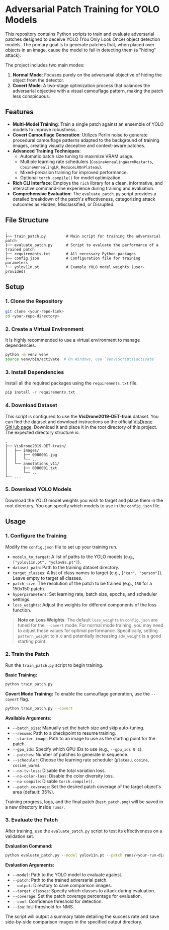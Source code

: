 # Adversarial Patch Training for YOLO Models

This repository contains Python scripts to train and evaluate adversarial patches designed to deceive YOLO (You Only Look Once) object detection models. The primary goal is to generate patches that, when placed over objects in an image, cause the model to fail in detecting them (a "hiding" attack).

The project includes two main modes:
1.  **Normal Mode**: Focuses purely on the adversarial objective of hiding the object from the detector.
2.  **Covert Mode**: A two-stage optimization process that balances the adversarial objective with a visual camouflage pattern, making the patch less conspicuous.

## Features

-   **Multi-Model Training**: Train a single patch against an ensemble of YOLO models to improve robustness.
-   **Covert Camouflage Generation**: Utilizes Perlin noise to generate procedural camouflage patterns adapted to the background of training images, creating visually deceptive and context-aware patches.
-   **Advanced Training Techniques**:
    -   Automatic batch size tuning to maximize VRAM usage.
    -   Multiple learning rate schedulers (`CosineAnnealingWarmRestarts`, `CosineAnnealingLR`, `ReduceLROnPlateau`).
    -   Mixed-precision training for improved performance.
    -   Optional `torch.compile()` for model optimization.
-   **Rich CLI Interface**: Employs the `rich` library for a clean, informative, and interactive command-line experience during training and evaluation.
-   **Comprehensive Evaluation**: The `evaluate_patch.py` script provides a detailed breakdown of the patch's effectiveness, categorizing attack outcomes as Hidden, Misclassified, or Disrupted.

## File Structure

```
.
├── train_patch.py         # Main script for training the adversarial patch
├── evaluate_patch.py      # Script to evaluate the performance of a trained patch
├── requirements.txt       # All necessary Python packages
├── config.json            # Configuration file for training parameters
└── yolov11n.pt            # Example YOLO model weights (user-provided)
```

## Setup

### 1. Clone the Repository

```bash
git clone <your-repo-link>
cd <your-repo-directory>
```

### 2. Create a Virtual Environment

It is highly recommended to use a virtual environment to manage dependencies.

```bash
python -m venv venv
source venv/bin/activate  # On Windows, use `venv\Scripts\activate`
```

### 3. Install Dependencies

Install all the required packages using the `requirements.txt` file.

```bash
pip install -r requirements.txt
```

### 4. Download Dataset

This script is configured to use the **VisDrone2019-DET-train** dataset. You can find the dataset and download instructions on the official [VisDrone GitHub page](https://github.com/VisDrone/VisDrone-Dataset). Download it and place it in the root directory of this project. The expected directory structure is:

```
.
├── VisDrone2019-DET-train/
│   ├── images/
│   │   ├── 0000001.jpg
│   │   └── ...
│   └── annotations_v11/
│       ├── 0000001.txt
│       └── ...
└── ...
```

### 5. Download YOLO Models

Download the YOLO model weights you wish to target and place them in the root directory. You can specify which models to use in the `config.json` file.

## Usage

### 1. Configure the Training

Modify the `config.json` file to set up your training run.

-   `models_to_target`: A list of paths to the YOLO models (e.g., `["yolov11n.pt", "yolov8s.pt"]`).
-   `dataset_path`: Path to the training dataset directory.
-   `target_classes`: A list of class names to target (e.g., `["car", "person"]`). Leave empty to target all classes.
-   `patch_size`: The resolution of the patch to be trained (e.g., `150` for a 150x150 patch).
-   `hyperparameters`: Set learning rate, batch size, epochs, and scheduler settings.
-   `loss_weights`: Adjust the weights for different components of the loss function.

> **Note on Loss Weights**: The default `loss_weights` in `config.json` are tuned for the `--covert` mode. For normal mode training, you may need to adjust these values for optimal performance. Specifically, setting `pattern_weight` to `0.0` and potentially increasing `adv_weight` is a good starting point.

### 2. Train the Patch

Run the `train_patch.py` script to begin training.

**Basic Training:**
```bash
python train_patch.py
```

**Covert Mode Training:**
To enable the camouflage generation, use the `--covert` flag.
```bash
python train_patch.py --covert
```

**Available Arguments:**
-   `--batch_size`: Manually set the batch size and skip auto-tuning.
-   `--resume`: Path to a checkpoint to resume training.
-   `--starter_image`: Path to an image to use as the starting point for the patch.
-   `--gpu_ids`: Specify which GPU IDs to use (e.g., `--gpu_ids 0 1`).
-   `--patches`: Number of patches to generate in sequence.
-   `--scheduler`: Choose the learning rate scheduler (`plateau`, `cosine`, `cosine_warm`).
-   `--no-tv-loss`: Disable the total variation loss.
-   `--no-color-loss`: Disable the color diversity loss.
-   `--no-compile`: Disable `torch.compile()`.
-   `--patch_coverage`: Set the desired patch coverage of the target object's area (default: 35%).

Training progress, logs, and the final patch (`best_patch.png`) will be saved in a new directory inside `runs/`.

### 3. Evaluate the Patch

After training, use the `evaluate_patch.py` script to test its effectiveness on a validation set.

**Evaluation Command:**
```bash
python evaluate_patch.py --model yolov11n.pt --patch runs/<your-run-directory>/best_patch.png
```

**Evaluation Arguments:**
-   `--model`: Path to the YOLO model to evaluate against.
-   `--patch`: Path to the trained adversarial patch.
-   `--output`: Directory to save comparison images.
-   `--target_classes`: Specify which classes to attack during evaluation.
-   `--coverage`: Set the patch coverage percentage for evaluation.
-   `--conf`: Confidence threshold for detection.
-   `--iou`: IoU threshold for NMS.

The script will output a summary table detailing the success rate and save side-by-side comparison images in the specified output directory.
